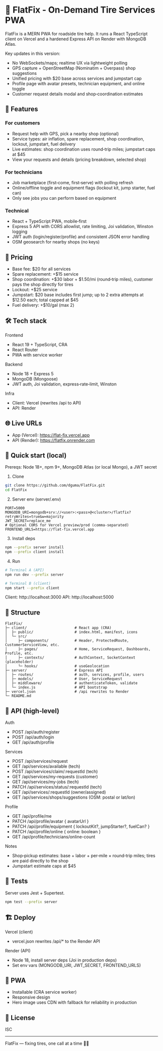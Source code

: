 # 🔧 FlatFix - On‑Demand Tire Services PWA

FlatFix is a MERN PWA for roadside tire help. It runs a React TypeScript client on Vercel and a hardened Express API on Render with MongoDB Atlas.

Key updates in this version:
- No WebSockets/maps; realtime UX via lightweight polling
- GPS capture + OpenStreetMap (Nominatim + Overpass) shop suggestions
- Unified pricing with $20 base across services and jumpstart cap
- Profile page with avatar presets, technician equipment, and online toggle
- Customer request details modal and shop‑coordination estimates

## 🚗 Features

### For customers
- Request help with GPS, pick a nearby shop (optional)
- Service types: air inflation, spare replacement, shop coordination, lockout, jumpstart, fuel delivery
- Live estimates: shop coordination uses round‑trip miles; jumpstart caps at $45
- View your requests and details (pricing breakdown, selected shop)

### For technicians
- Job marketplace (first‑come, first‑serve) with polling refresh
- Online/offline toggle and equipment flags (lockout kit, jump starter, fuel can)
- Only see jobs you can perform based on equipment

### Technical
- React + TypeScript PWA, mobile‑first
- Express 5 API with CORS allowlist, rate limiting, Joi validation, Winston logging
- JWT auth (login/register/profile) and consistent JSON error handling
- OSM geosearch for nearby shops (no keys)

## 🧾 Pricing
- Base fee: $20 for all services
- Spare replacement: +$15 service
- Shop coordination: +$30 labor + $1.50/mi (round‑trip miles), customer pays the shop directly for tires
- Lockout: +$25 service
- Jumpstart: $20 base includes first jump; up to 2 extra attempts at $12.50 each; total capped at $45
- Fuel delivery: +$10/gal (max 2)

## 🛠 Tech stack

Frontend
- React 19 + TypeScript, CRA
- React Router
- PWA with service worker

Backend
- Node 18 + Express 5
- MongoDB (Mongoose)
- JWT auth, Joi validation, express‑rate‑limit, Winston

Infra
- Client: Vercel (rewrites /api to API)
- API: Render

## 🌐 Live URLs
- App (Vercel): https://flat-fix.vercel.app
- API (Render): https://flatfix.onrender.com

## 🚀 Quick start (local)

Prereqs: Node 18+, npm 9+, MongoDB Atlas (or local Mongo), a JWT secret

1) Clone
```bash
git clone https://github.com/dguma/FlatFix.git
cd FlatFix
```

2) Server env (server/.env)
```env
PORT=5000
MONGODB_URI=mongodb+srv://<user>:<pass>@<cluster>/flatfix?retryWrites=true&w=majority
JWT_SECRET=replace_me
# Optional CORS for Vercel preview/prod (comma‑separated)
FRONTEND_URLS=https://flat-fix.vercel.app
```

3) Install deps
```bash
npm --prefix server install
npm --prefix client install
```

4) Run
```bash
# Terminal A (API)
npm run dev --prefix server

# Terminal B (client)
npm start --prefix client
```
Client: http://localhost:3000  API: http://localhost:5000

## 📂 Structure
```
FlatFix/
├─ client/                      # React app (CRA)
│  ├─ public/                   # index.html, manifest, icons
│  └─ src/
│     ├─ components/            # Header, ProtectedRoute, CustomerServiceView, etc.
│     ├─ pages/                 # Home, ServiceRequest, Dashboards, Profile, etc.
│     ├─ contexts/              # AuthContext, SocketContext (placeholder)
│     └─ hooks/                 # useGeolocation
├─ server/                      # Express API
│  ├─ routes/                   # auth, services, profile, users
│  ├─ models/                   # User, ServiceRequest
│  ├─ middleware/               # authenticateToken, validate
│  └─ index.js                  # API bootstrap
├─ vercel.json                  # /api rewrites to Render
└─ README.md
```

## 🔌 API (high‑level)

Auth
- POST /api/auth/register
- POST /api/auth/login
- GET  /api/auth/profile

Services
- POST /api/services/request
- GET  /api/services/available           (tech)
- POST /api/services/claim/:requestId    (tech)
- GET  /api/services/my-requests         (customer)
- GET  /api/services/my-jobs             (tech)
- PATCH /api/services/status/:requestId  (tech)
- GET  /api/services/:requestId          (owner/assigned)
- GET  /api/services/shops/suggestions   (OSM: postal or lat/lon)

Profile
- GET  /api/profile/me
- PATCH /api/profile/avatar               { avatarUrl }
- PATCH /api/profile/equipment            { lockoutKit?, jumpStarter?, fuelCan? }
- PATCH /api/profile/online               { online: boolean }
- GET  /api/profile/technicians/online-count

Notes
- Shop‑pickup estimates: base + labor + per‑mile × round‑trip miles; tires are paid directly to the shop
- Jumpstart estimate caps at $45

## 🧪 Tests
Server uses Jest + Supertest.
```bash
npm test --prefix server
```

## 🏗️ Deploy

Vercel (client)
- vercel.json rewrites /api/* to the Render API

Render (API)
- Node 18, install server deps (Joi in production deps)
- Set env vars (MONGODB_URI, JWT_SECRET, FRONTEND_URLS)

## 📱 PWA
- Installable (CRA service worker)
- Responsive design
- Hero image uses CDN with fallback for reliability in production

## 📄 License
ISC

---

FlatFix — fixing tires, one call at a time 🚗💨
